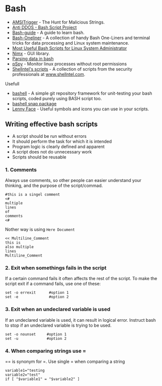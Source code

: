 # Bash

- [AMSITrigger](https://github.com/RythmStick/AMSITrigger) - The Hunt for Malicious Strings.
- [Anti DDOS - Bash Script Project](https://github.com/anti-ddos/Anti-DDOS)
- [Bash-guide](https://github.com/Idnan/bash-guide) - A guide to learn bash.
- [Bash-Oneliner](https://github.com/onceupon/Bash-Oneliner) - A collection of handy Bash One-Liners and terminal tricks for data processing and Linux system maintenance.
- [Most Useful Bash Scripts for Linux System Administrator](https://www.techbrown.com/most-useful-bash-scripts-linux-system-administrator/)
- [Nimx](https://github.com/yglukhov/nimx) - GUI library.
- [Parsing data in bash](https://github.com/r00t-3xp10it/hacking-material-books/blob/master/bash/parsing_data_in_bash.md)
- [pSpy](https://github.com/DominicBreuker/pspy) - Monitor linux processes without root permissions
- [Shellntel's scripts](https://github.com/Shellntel/scripts) - A collection of scripts from the security professionals at www.shellntel.com.

Usefull
- [bashell](https://gitlab.com/zoralab/BaSHELL) - A simple git repository framework for unit-testing your bash scripts, coded purely using BASH script too.
- [bashell snap package](https://snapcraft.io/bashell)
- [Lenny Face](https://www.lennyfacecopypaste.com/) - Useful symbols and icons you can use in your scripts.

## Writing effective bash scripts
- A script should be run without errors
- It should perform the task for which it is intended
- Program logic is clearly defined and apparent
- A script does not do unnecessary work
- Scripts should be reusable
### 1. Comments
Always use comments, so other people can easier understand your thinking, and the purpose of the script/commad.
````
#this is a singel comment
<#
multiple
lines
of
comments
<#
````
Nother way is using `Here Document`
````
<< Multiline_Comment
this is
also multiple
lines
Multiline_Comment
````
### 2. Exit when somethings fails in the script
If a certain command fails it often affects the rest of the script. To make the script exit if a command fails, use one of these:
````
set -o errexit      #option 1
set -e              #option 2
````
### 3. Exit when an undeclared variable is used
If an undeclared variable is used, it can result in logical error. Instruct bash to stop if an undeclared variable is trying to be used.
````
set -o nounset     #option 1
set -u             #option 2
````
### 4. When comparing strings use =
== is synonym for =. Use single = when comparing a string
````
variable1="testing
variable2="test"
if [ "$variable1" = "$variable2" ]
````
